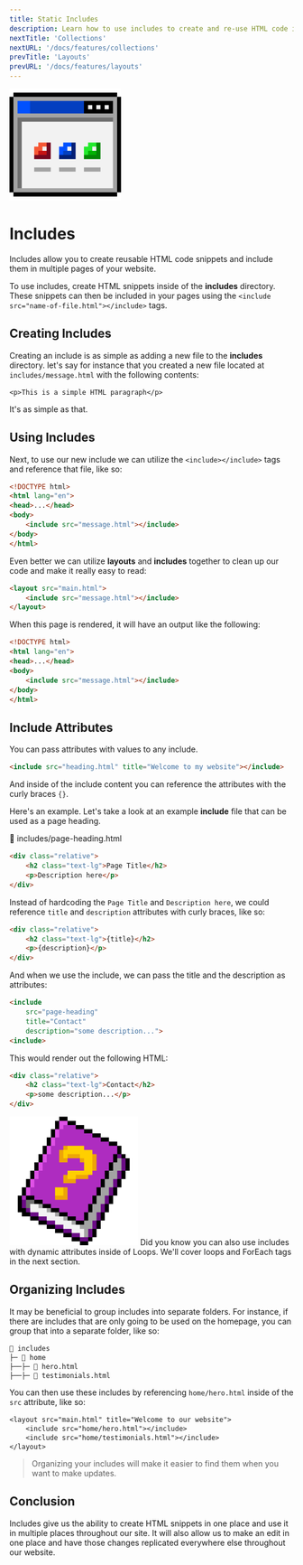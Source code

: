 ```yaml
---
title: Static Includes
description: Learn how to use includes to create and re-use HTML code in your website
nextTitle: 'Collections'
nextURL: '/docs/features/collections'
prevTitle: 'Layouts'
prevURL: '/docs/features/layouts' 
---
```


<div class="flex items-start px-5 py-5 my-6 mt-1 leading-[18px] bg-neutral-950 border border-yellow-400 rounded-md">
   <img class="w-auto h-20 my-0 mr-5" src="/assets/images/icons/includes.png" />
   <div>
      <h1 class="mb-0">Includes</h1>
      <p class="my-1">Includes allow you to create reusable HTML code snippets and include them in multiple pages of your website.</p>
   </div>
</div>

To use includes, create HTML snippets inside of the **includes** directory. These snippets can then be included in your pages using the `<include src="name-of-file.html"></include>` tags.

## Creating Includes

Creating an include is as simple as adding a new file to the **includes** directory. let's say for instance that you created a new file located at `includes/message.html` with the following contents:

```
<p>This is a simple HTML paragraph</p>
```

It's as simple as that.

## Using Includes

Next, to use our new include we can utilize the `<include></include>` tags and reference that file, like so:

```html
<!DOCTYPE html>
<html lang="en">
<head>...</head>
<body>
    <include src="message.html"></include>
</body>
</html>
```

Even better we can utilize **layouts** and **includes** together to clean up our code and make it really easy to read:

```html
<layout src="main.html">
    <include src="message.html"></include>
</layout>
```

When this page is rendered, it will have an output like the following:

```html
<!DOCTYPE html>
<html lang="en">
<head>...</head>
<body>
    <include src="message.html"></include>
</body>
</html>
```

## Include Attributes

You can pass attributes with values to any include. 

```html
<include src="heading.html" title="Welcome to my website"></include>
```

And inside of the include content you can reference the attributes with the curly braces `{}`.

Here's an example. Let's take a look at an example **include** file that can be used as a page heading.

<div class="py-3.5 px-5 font-mono text-xs text-neutral-400 font-bold border rounded-md bg-neutral-950 border-neutral-800">📄 includes/page-heading.html</div>

```html
<div class="relative">
    <h2 class="text-lg">Page Title</h2>
    <p>Description here</p>
</div>
```

Instead of hardcoding the `Page Title` and `Description here`, we could reference `title` and `description` attributes with curly braces, like so:

```html
<div class="relative">
    <h2 class="text-lg">{title}</h2>
    <p>{description}</p>
</div>
```

And when we use the include, we can pass the title and the description as attributes:

```html
<include 
    src="page-heading" 
    title="Contact" 
    description="some description...">
<include>
```

This would render out the following HTML:

```html
<div class="relative">
    <h2 class="text-lg">Contact</h2>
    <p>some description...</p>
</div>
```
<div class="flex items-center px-4 py-4 my-6 leading-[18px] bg-purple-600 border-l-4 border-purple-800 rounded-md">
    <img class="w-auto h-12 mr-3.5 my-0" src="/assets/images/icons/book-question.png" />
    <span class="leading-tight opacity-80">Did you know you can also use includes with dynamic attributes inside of Loops. We'll cover loops and ForEach tags in the next section.</span>
</div>

## Organizing Includes

It may be beneficial to group includes into separate folders. For instance, if there are includes that are only going to be used on the homepage, you can group that into a separate folder, like so:

```
📁 includes
├─ 📁 home
├──├─ 📄 hero.html
├──├─ 📄 testimonials.html
```

You can then use these includes by referencing `home/hero.html` inside of the `src` attribute, like so:

```
<layout src="main.html" title="Welcome to our website">
    <include src="home/hero.html"></include>
    <include src="home/testimonials.html"></include>
</layout>
```

> Organizing your includes will make it easier to find them when you want to make updates.

## Conclusion

Includes give us the ability to create HTML snippets in one place and use it in multiple places throughout our site. It will also allow us to make an edit in one place and have those changes replicated everywhere else throughout our website.